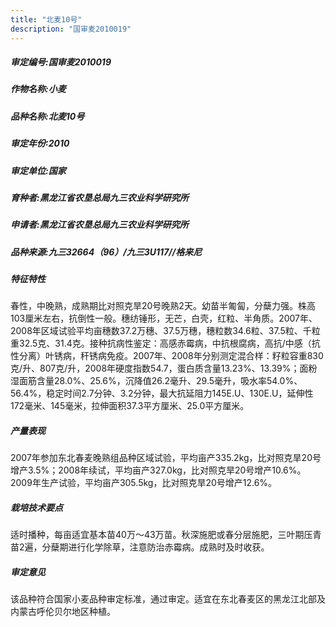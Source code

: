 ```yaml
---
title: "北麦10号"
description: "国审麦2010019"
---
```

##### 审定编号:国审麦2010019

##### 作物名称:小麦

##### 品种名称:北麦10号

##### 审定年份:2010

##### 审定单位:国家

##### 育种者:黑龙江省农垦总局九三农业科学研究所

##### 申请者:黑龙江省农垦总局九三农业科学研究所

##### 品种来源:九三32664（96）/九三3U117//格来尼

##### 特征特性
春性，中晚熟，成熟期比对照克旱20号晚熟2天。幼苗半匍匐，分蘖力强。株高103厘米左右，抗倒性一般。穗纺锤形，无芒，白壳，红粒、半角质。2007年、2008年区域试验平均亩穗数37.2万穗、37.5万穗，穗粒数34.6粒、37.5粒、千粒重32.5克、31.4克。接种抗病性鉴定：高感赤霉病，中抗根腐病，高抗/中感（抗性分离）叶锈病，秆锈病免疫。2007年、2008年分别测定混合样：籽粒容重830克/升、807克/升，2008年硬度指数54.7，蛋白质含量13.23%、13.39%；面粉湿面筋含量28.0%、25.6%，沉降值26.2毫升、29.5毫升，吸水率54.0%、56.4%，稳定时间2.7分钟、3.2分钟，最大抗延阻力145E.U、130E.U，延伸性172毫米、145毫米，拉伸面积37.3平方厘米、25.0平方厘米。

##### 产量表现
2007年参加东北春麦晚熟组品种区域试验，平均亩产335.2kg，比对照克旱20号增产3.5%；2008年续试，平均亩产327.0kg，比对照克旱20号增产10.6%。2009年生产试验，平均亩产305.5kg，比对照克旱20号增产12.6%。

##### 栽培技术要点
适时播种，每亩适宜基本苗40万～43万苗。秋深施肥或春分层施肥，三叶期压青苗2遍，分蘖期进行化学除草，注意防治赤霉病。成熟时及时收获。

##### 审定意见
该品种符合国家小麦品种审定标准，通过审定。适宜在东北春麦区的黑龙江北部及内蒙古呼伦贝尔地区种植。

